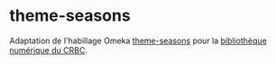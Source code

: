 # theme-seasons
Adaptation de l'habillage Omeka [theme-seasons](https://github.com/omeka/theme-seasons) pour la [bibliothèque numérique du CRBC](http://bibnumcrbc.huma-num.fr/).

